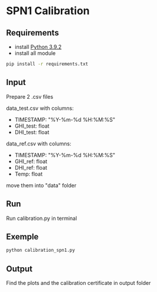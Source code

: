 # SPN1 Calibration

## Requirements 

* install [Python 3.9.2](adr)
* install all module 

```sh
pip install -r requirements.txt 
``` 

## Input
Prepare 2 .csv files

data_test.csv with columns:
- TIMESTAMP: "%Y-%m-%d %H:%M:%S"
- GHI_test: float
- DHI_test: float

data_ref.csv with columns:
- TIMESTAMP: "%Y-%m-%d %H:%M:%S"
- GHI_ref: float
- DHI_ref: float
- Temp: float

move them into "data" folder
## Run
Run calibration.py in terminal

## Exemple
```sh
python calibration_spn1.py
```
## Output
Find the plots and the calibration certificate in output folder
